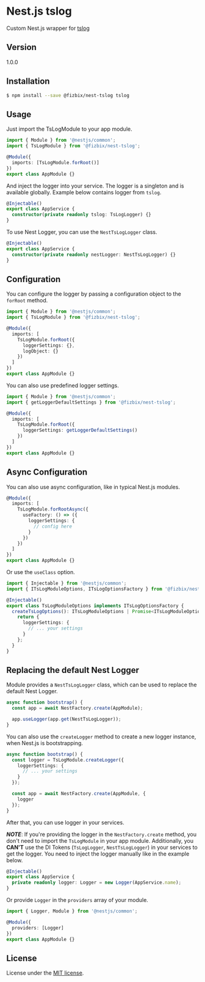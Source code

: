 # Nest.js tslog

Custom Nest.js wrapper for [tslog](https://www.npmjs.com/package/tslog)

## Version

1.0.0

## Installation

```bash
$ npm install --save @fizbix/nest-tslog tslog
```

## Usage

Just import the TsLogModule to your app module.

```typescript
import { Module } from '@nestjs/common';
import { TsLogModule } from '@fizbix/nest-tslog';

@Module({
  imports: [TsLogModule.forRoot()]
})
export class AppModule {}
```

And inject the logger into your service. The logger is a singleton and is available globally.
Example below contains logger from `tslog`.

```typescript
@Injectable()
export class AppService {
  constructor(private readonly tslog: TsLogLogger) {}
}
```

To use Nest Logger, you can use the `NestTsLogLogger` class.

```typescript
@Injectable()
export class AppService {
  constructor(private readonly nestLogger: NestTsLogLogger) {}
}
```

## Configuration

You can configure the logger by passing a configuration object to the `forRoot` method.

```typescript
import { Module } from '@nestjs/common';
import { TsLogModule } from '@fizbix/nest-tslog';

@Module({
  imports: [
    TsLogModule.forRoot({
      loggerSettings: {},
      logObject: {}
    })
  ]
})
export class AppModule {}
```

You can also use predefined logger settings.

```typescript
import { Module } from '@nestjs/common';
import { getLoggerDefaultSettings } from '@fizbix/nest-tslog';

@Module({
  imports: [
    TsLogModule.forRoot({
      loggerSettings: getLoggerDefaultSettings()
    })
  ]
})
export class AppModule {}
```

## Async Configuration

You can also use async configuration, like in typical Nest.js modules.

```typescript
@Module({
  imports: [
    TsLogModule.forRootAsync({
      useFactory: () => ({
        loggerSettings: {
          // config here
        }
      })
    })
  ]
})
export class AppModule {}
```

Or use the `useClass` option.

```typescript
import { Injectable } from '@nestjs/common';
import { ITsLogModuleOptions, ITsLogOptionsFactory } from '@fizbix/nest-tslog';

@Injectable()
export class TsLogModuleOptions implements ITsLogOptionsFactory {
  createTsLogOptions(): ITsLogModuleOptions | Promise<ITsLogModuleOptions> {
    return {
      loggerSettings: {
        // ... your settings
      }
    };
  }
}
```

## Replacing the default Nest Logger

Module provides a `NestTsLogLogger` class, which can be used to replace the default Nest Logger.

```typescript
async function bootstrap() {
  const app = await NestFactory.create(AppModule);

  app.useLogger(app.get(NestTsLogLogger));
}
```

You can also use the `createLogger` method to create a new logger instance, when Nest.js is bootstrapping.

```typescript
async function bootstrap() {
  const logger = TsLogModule.createLogger({
    loggerSettings: {
      // ... your settings
    }
  });

  const app = await NestFactory.create(AppModule, {
    logger
  });
}
```

After that, you can use logger in your services.

**_NOTE_**: If you're providing the logger in the `NestFactory.create` method, you don't need to import the `TsLogModule` in your app module. Additionally, you **CAN'T** use the DI Tokens (`TsLogLogger`, `NestTsLogLogger`) in your services to get the logger. You need to inject the logger manually like in the example below.

```typescript
@Injectable()
export class AppService {
  private readonly logger: Logger = new Logger(AppService.name);
}
```

Or provide `Logger` in the `providers` array of your module.

```typescript
import { Logger, Module } from '@nestjs/common';

@Module({
  providers: [Logger]
})
export class AppModule {}
```

## License

License under the [MIT license](LICENSE).
